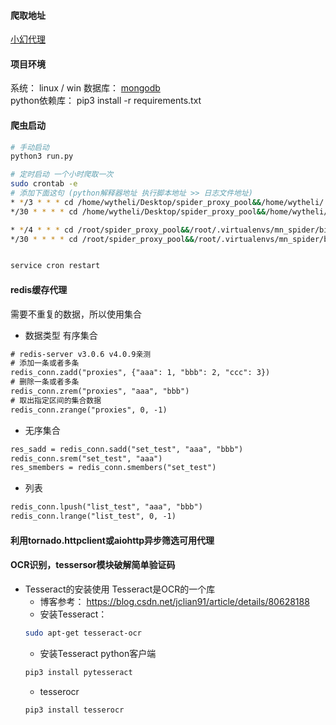 #### 爬取地址
[小幻代理](https://ip.ihuan.me/)

#### 项目环境
系统：  linux / win
数据库： [mongodb](https://docs.mongodb.com/v4.0/tutorial/install-mongodb-on-ubuntu/)  
python依赖库： pip3 install -r requirements.txt


#### 爬虫启动
```sh
# 手动启动
python3 run.py

# 定时启动 一个小时爬取一次
sudo crontab -e
# 添加下面这句 (python解释器地址 执行脚本地址 >> 日志文件地址)
* */3 * * * cd /home/wytheli/Desktop/spider_proxy_pool&&/home/wytheli/.virtualenvs/mn_spider/bin/python3 /home/wytheli/Desktop/spider_proxy_pool/run.py >> /home/wytheli/Desktop/spider_proxy_pool/logs/scrapy_spider_proxies.log
*/30 * * * * cd /home/wytheli/Desktop/spider_proxy_pool&&/home/wytheli/.virtualenvs/mn_spider/bin/python3 /home/wytheli/Desktop/spider_proxy_pool/cache_proxies.py >> /home/wytheli/Desktop/spider_proxy_pool/logs/cache_proxies.log

* */4 * * * cd /root/spider_proxy_pool&&/root/.virtualenvs/mn_spider/bin/python3 /root/spider_proxy_pool/run.py >> /root/spider_proxy_pool/logs/scrapy_spider_proxies.log
*/30 * * * * cd /root/spider_proxy_pool&&/root/.virtualenvs/mn_spider/bin/python3 /root/spider_proxy_pool/cache_proxies.py >> /root/spider_proxy_pool/logs/cache_proxies.log


service cron restart
```

#### redis缓存代理
需要不重复的数据，所以使用集合
- 数据类型 有序集合
```txt
# redis-server v3.0.6 v4.0.9亲测
# 添加一条或者多条
redis_conn.zadd("proxies", {"aaa": 1, "bbb": 2, "ccc": 3})
# 删除一条或者多条
redis_conn.zrem("proxies", "aaa", "bbb")
# 取出指定区间的集合数据
redis_conn.zrange("proxies", 0, -1)
```

- 无序集合
```txt
res_sadd = redis_conn.sadd("set_test", "aaa", "bbb")
redis_conn.srem("set_test", "aaa")
res_smembers = redis_conn.smembers("set_test")

```

- 列表
```txt
redis_conn.lpush("list_test", "aaa", "bbb")
redis_conn.lrange("list_test", 0, -1)
```

#### 利用tornado.httpclient或aiohttp异步筛选可用代理


#### OCR识别，tessersor模块破解简单验证码
- Tesseract的安装使用 Tesseract是OCR的一个库  
    - 博客参考： https://blog.csdn.net/jclian91/article/details/80628188
    - 安装Tesseract：
    ```sh
    sudo apt-get tesseract-ocr
    ```
    - 安装Tesseract python客户端
    ```sh
    pip3 install pytesseract
    ```
    - tesserocr
    ```sh
    pip3 install tesserocr
    ```
